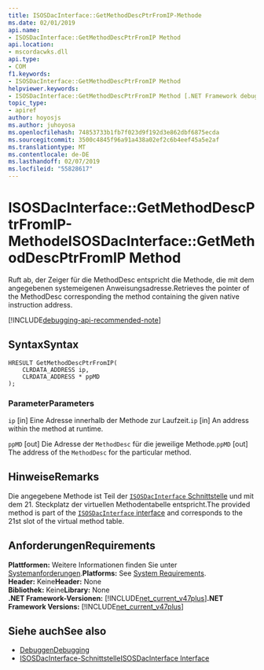 ```yaml
---
title: ISOSDacInterface::GetMethodDescPtrFromIP-Methode
ms.date: 02/01/2019
api.name:
- ISOSDacInterface::GetMethodDescPtrFromIP Method
api.location:
- mscordacwks.dll
api.type:
- COM
f1.keywords:
- ISOSDacInterface::GetMethodDescPtrFromIP Method
helpviewer.keywords:
- ISOSDacInterface::GetMethodDescPtrFromIP Method [.NET Framework debugging]
topic_type:
- apiref
author: hoyosjs
ms.author: juhoyosa
ms.openlocfilehash: 74853733b1fb7f023d9f192d3e862dbf6875ecda
ms.sourcegitcommit: 3500c4845f96a91a438a02ef2c6b4eef45a5e2af
ms.translationtype: MT
ms.contentlocale: de-DE
ms.lasthandoff: 02/07/2019
ms.locfileid: "55828617"
---
```

# <a name="isosdacinterfacegetmethoddescptrfromip-method"></a><span data-ttu-id="cdfa0-102">ISOSDacInterface::GetMethodDescPtrFromIP-Methode</span><span class="sxs-lookup"><span data-stu-id="cdfa0-102">ISOSDacInterface::GetMethodDescPtrFromIP Method</span></span>

<span data-ttu-id="cdfa0-103">Ruft ab, der Zeiger für die MethodDesc entspricht die Methode, die mit dem angegebenen systemeigenen Anweisungsadresse.</span><span class="sxs-lookup"><span data-stu-id="cdfa0-103">Retrieves the pointer of the MethodDesc corresponding the method containing the given native instruction address.</span></span>

[!INCLUDE[debugging-api-recommended-note](../../../../includes/debugging-api-recommended-note.md)]

## <a name="syntax"></a><span data-ttu-id="cdfa0-104">Syntax</span><span class="sxs-lookup"><span data-stu-id="cdfa0-104">Syntax</span></span>

```
HRESULT GetMethodDescPtrFromIP(
    CLRDATA_ADDRESS ip,
    CLRDATA_ADDRESS * ppMD
);
```

### <a name="parameters"></a><span data-ttu-id="cdfa0-105">Parameter</span><span class="sxs-lookup"><span data-stu-id="cdfa0-105">Parameters</span></span>

<span data-ttu-id="cdfa0-106">`ip` [in] Eine Adresse innerhalb der Methode zur Laufzeit.</span><span class="sxs-lookup"><span data-stu-id="cdfa0-106">`ip` [in] An address within the method at runtime.</span></span>

<span data-ttu-id="cdfa0-107">`ppMD` [out] Die Adresse der `MethodDesc` für die jeweilige Methode.</span><span class="sxs-lookup"><span data-stu-id="cdfa0-107">`ppMD` [out] The address of the `MethodDesc` for the particular method.</span></span>

## <a name="remarks"></a><span data-ttu-id="cdfa0-108">Hinweise</span><span class="sxs-lookup"><span data-stu-id="cdfa0-108">Remarks</span></span>

<span data-ttu-id="cdfa0-109">Die angegebene Methode ist Teil der [ `ISOSDacInterface` Schnittstelle](isosdacinterface-interface.md) und mit dem 21. Steckplatz der virtuellen Methodentabelle entspricht.</span><span class="sxs-lookup"><span data-stu-id="cdfa0-109">The provided method is part of the [`ISOSDacInterface` interface](isosdacinterface-interface.md) and corresponds to the 21st slot of the virtual method table.</span></span>

## <a name="requirements"></a><span data-ttu-id="cdfa0-110">Anforderungen</span><span class="sxs-lookup"><span data-stu-id="cdfa0-110">Requirements</span></span>

<span data-ttu-id="cdfa0-111">**Plattformen:** Weitere Informationen finden Sie unter [Systemanforderungen](../../../../docs/framework/get-started/system-requirements.md).</span><span class="sxs-lookup"><span data-stu-id="cdfa0-111">**Platforms:** See [System Requirements](../../../../docs/framework/get-started/system-requirements.md).</span></span>  
<span data-ttu-id="cdfa0-112">**Header:** Keine</span><span class="sxs-lookup"><span data-stu-id="cdfa0-112">**Header:** None</span></span>  
<span data-ttu-id="cdfa0-113">**Bibliothek:** Keine</span><span class="sxs-lookup"><span data-stu-id="cdfa0-113">**Library:** None</span></span>  
<span data-ttu-id="cdfa0-114">**.NET Framework-Versionen:** [!INCLUDE[net_current_v47plus](../../../../includes/net-current-v47plus.md)]</span><span class="sxs-lookup"><span data-stu-id="cdfa0-114">**.NET Framework Versions:** [!INCLUDE[net_current_v47plus](../../../../includes/net-current-v47plus.md)]</span></span>  

## <a name="see-also"></a><span data-ttu-id="cdfa0-115">Siehe auch</span><span class="sxs-lookup"><span data-stu-id="cdfa0-115">See also</span></span>

- [<span data-ttu-id="cdfa0-116">Debuggen</span><span class="sxs-lookup"><span data-stu-id="cdfa0-116">Debugging</span></span>](../../../../docs/framework/unmanaged-api/debugging/index.md)
- [<span data-ttu-id="cdfa0-117">ISOSDacInterface-Schnittstelle</span><span class="sxs-lookup"><span data-stu-id="cdfa0-117">ISOSDacInterface Interface</span></span>](../../../../docs/framework/unmanaged-api/debugging/isosdacinterface-interface.md)
